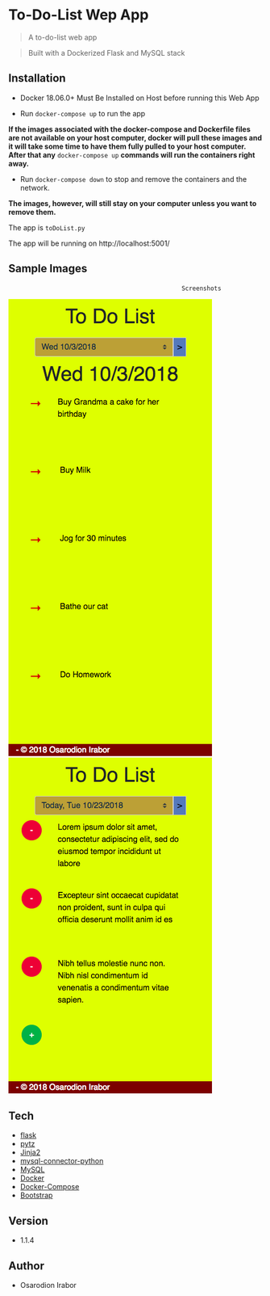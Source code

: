 To-Do-List Wep App
============
> A to-do-list web app

> Built with a Dockerized Flask and MySQL stack

Installation
--------
* Docker 18.06.0+ Must Be Installed on Host before running this Web App 

- Run ```docker-compose up``` to run the app 

**If the images associated with the docker-compose and Dockerfile files are not available on your host computer, 
docker will pull these images and it will take some time to have them fully pulled to your host computer.**
**After that any** ```docker-compose up``` **commands will run the containers right away.**

- Run ```docker-compose down``` to stop and remove the containers and the network.

**The images, however, will still stay on your computer unless you want to remove them.** 

The app is ```toDoList.py```

The app will be running on http://localhost:5001/

Sample Images
---------
                                                    Screenshots
![Historical Page displaying Mobile Compatibility](/screenshots/mobile_compatible_historical_data.png)
![Landing Page displaying Mobile Compatibility](/screenshots/mobile_compatible_current_data.png)


Tech 
------
* [flask]
* [pytz] 
* [Jinja2]
* [mysql-connector-python]
* [MySQL]
* [Docker]
* [Docker-Compose]
* [Bootstrap]

Version
--------
* 1.1.4

Author
--------
* Osarodion Irabor


[flask]: http://flask.pocoo.org/
[flask-googlemaps]: https://github.com/rochacbruno/Flask-GoogleMaps
[Docker]: https://docs.docker.com/engine/reference/builder/#usage
[Docker-Compose]: https://docs.docker.com/compose/compose-file/
[Jinja2]: http://jinja.pocoo.org/docs/2.10/
[pytz]: https://pypi.org/project/pytz/
[MySQL]: https://dev.mysql.com/doc/relnotes/mysql/8.0/en/news-8-0-12.html
[mysql-connector-python]: https://dev.mysql.com/doc/connector-python/en/
[Bootstrap]: https://getbootstrap.com/docs/4.0/getting-started/introduction/
